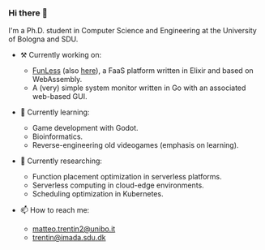### Hi there 👋

I'm a Ph.D. student in Computer Science and Engineering at the University of Bologna and SDU.

- ⚒️ Currently working on:
  - [FunLess](https://funless.dev/) (also [here](https://github.com/funlessdev)), a FaaS platform written in Elixir and based on WebAssembly.
  - A (very) simple system monitor written in Go with an associated web-based GUI.

- 🌱 Currently learning:
  - Game development with Godot.
  - Bioinformatics.
  - Reverse-engineering old videogames (emphasis on learning).

- 🔭 Currently researching:
  - Function placement optimization in serverless platforms.
  - Serverless computing in cloud-edge environments.
  - Scheduling optimization in Kubernetes.

- 📫 How to reach me:
  - matteo.trentin2@unibo.it
  - trentin@imada.sdu.dk

<!--
**mattrent/mattrent** is a ✨ _special_ ✨ repository because its `README.md` (this file) appears on your GitHub profile.

Here are some ideas to get you started:

- 🔭 I’m currently working on ...
- 🌱 I’m currently learning ...
- 👯 I’m looking to collaborate on ...
- 🤔 I’m looking for help with ...
- 💬 Ask me about ...
- 📫 How to reach me: ...
- 😄 Pronouns: ...
- ⚡ Fun fact: ...
-->
